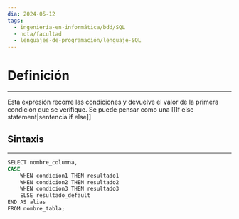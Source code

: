 ```yaml
---
dia: 2024-05-12
tags:
  - ingeniería-en-informática/bdd/SQL
  - nota/facultad
  - lenguajes-de-programación/lenguaje-SQL
---
```

# Definición
---
Esta expresión recorre las condiciones y devuelve el valor de la primera condición que se verifique. Se puede pensar como una [[If else statement|sentencia if else]]

## Sintaxis
---
```SQL
SELECT nombre_columna,  
CASE  
    WHEN condicion1 THEN resultado1
    WHEN condicion2 THEN resultado2 
    WHEN condicion3 THEN resultado3 
    ELSE resultado_default
END AS alias  
FROM nombre_tabla;
```